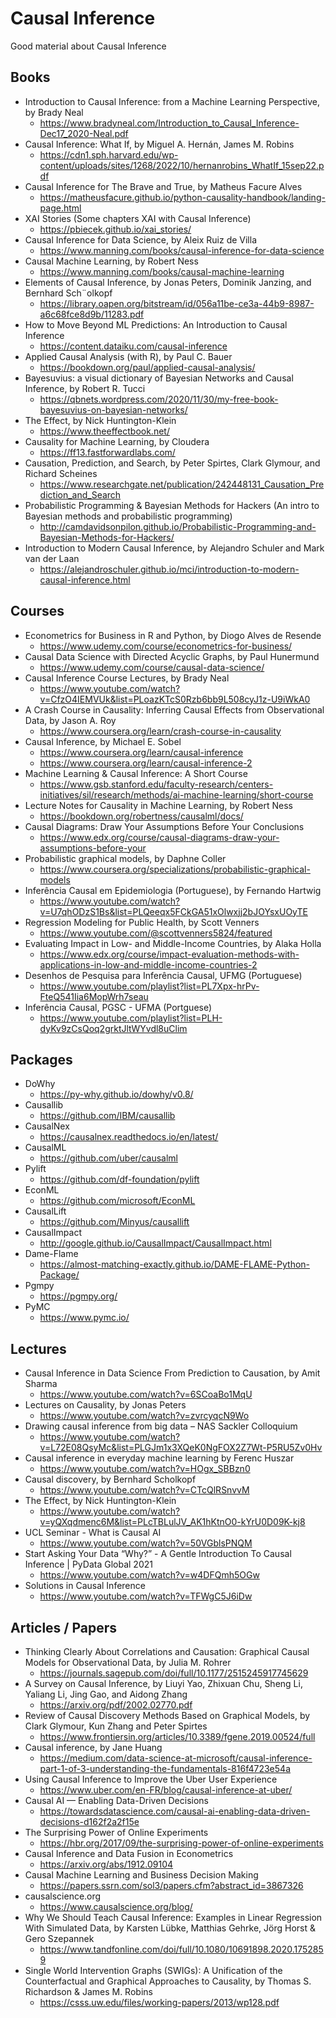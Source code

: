 # Causal Inference
Good material about Causal Inference

## Books
* Introduction to Causal Inference: from a Machine Learning Perspective, by Brady Neal
  * https://www.bradyneal.com/Introduction_to_Causal_Inference-Dec17_2020-Neal.pdf
* Causal Inference: What If, by Miguel A. Hernán, James M. Robins
  * https://cdn1.sph.harvard.edu/wp-content/uploads/sites/1268/2022/10/hernanrobins_WhatIf_15sep22.pdf
* Causal Inference for The Brave and True, by Matheus Facure Alves
  * https://matheusfacure.github.io/python-causality-handbook/landing-page.html
* XAI Stories (Some chapters XAI with Causal Inference)
  * https://pbiecek.github.io/xai_stories/
* Causal Inference for Data Science, by Aleix Ruiz de Villa
  * https://www.manning.com/books/causal-inference-for-data-science
* Causal Machine Learning, by Robert Ness
  * https://www.manning.com/books/causal-machine-learning
* Elements of Causal Inference, by Jonas Peters, Dominik Janzing, and Bernhard Sch¨olkopf
  * https://library.oapen.org/bitstream/id/056a11be-ce3a-44b9-8987-a6c68fce8d9b/11283.pdf
* How to Move Beyond ML Predictions: An Introduction to Causal Inference
  * https://content.dataiku.com/causal-inference
* Applied Causal Analysis (with R), by Paul C. Bauer
  * https://bookdown.org/paul/applied-causal-analysis/
* Bayesuvius: a visual dictionary of Bayesian Networks and Causal Inference, by Robert R. Tucci
  * https://qbnets.wordpress.com/2020/11/30/my-free-book-bayesuvius-on-bayesian-networks/
* The Effect, by Nick Huntington-Klein
  * https://www.theeffectbook.net/
* Causality for Machine Learning, by Cloudera
  * https://ff13.fastforwardlabs.com/
* Causation, Prediction, and Search, by Peter Spirtes, Clark Glymour, and Richard Scheines
  * https://www.researchgate.net/publication/242448131_Causation_Prediction_and_Search
* Probabilistic Programming & Bayesian Methods for Hackers (An intro to Bayesian methods and probabilistic programming)
  * http://camdavidsonpilon.github.io/Probabilistic-Programming-and-Bayesian-Methods-for-Hackers/
* Introduction to Modern Causal Inference, by Alejandro Schuler and Mark van der Laan
  * https://alejandroschuler.github.io/mci/introduction-to-modern-causal-inference.html 

## Courses
* Econometrics for Business in R and Python, by Diogo Alves de Resende
  * https://www.udemy.com/course/econometrics-for-business/
* Causal Data Science with Directed Acyclic Graphs, by Paul Hunermund
  * https://www.udemy.com/course/causal-data-science/
* Causal Inference Course Lectures, by Brady Neal
  * https://www.youtube.com/watch?v=CfzO4IEMVUk&list=PLoazKTcS0Rzb6bb9L508cyJ1z-U9iWkA0
* A Crash Course in Causality: Inferring Causal Effects from Observational Data, by Jason A. Roy
  * https://www.coursera.org/learn/crash-course-in-causality
* Causal Inference, by Michael E. Sobel
  * https://www.coursera.org/learn/causal-inference
  * https://www.coursera.org/learn/causal-inference-2
* Machine Learning & Causal Inference: A Short Course
  * https://www.gsb.stanford.edu/faculty-research/centers-initiatives/sil/research/methods/ai-machine-learning/short-course
* Lecture Notes for Causality in Machine Learning, by Robert Ness
  * https://bookdown.org/robertness/causalml/docs/
* Causal Diagrams: Draw Your Assumptions Before Your Conclusions
  * https://www.edx.org/course/causal-diagrams-draw-your-assumptions-before-your
* Probabilistic graphical models, by Daphne Coller
  * https://www.coursera.org/specializations/probabilistic-graphical-models
* Inferência Causal em Epidemiologia (Portuguese), by Fernando Hartwig
  * https://www.youtube.com/watch?v=U7qhODzS1Bs&list=PLQeeqx5FCkGA51xOlwxjj2bJOYsxUOyTE 
* Regression Modeling for Public Health, by Scott Venners
  * https://www.youtube.com/@scottvenners5824/featured
* Evaluating Impact in Low- and Middle-Income Countries, by Alaka Holla
  * https://www.edx.org/course/impact-evaluation-methods-with-applications-in-low-and-middle-income-countries-2
* Desenhos de Pesquisa para Inferência Causal, UFMG (Portuguese)
  * https://www.youtube.com/playlist?list=PL7Xpx-hrPv-FteQ541Iia6MopWrh7seau
* Inferência Causal, PGSC - UFMA (Portguese)
  * https://www.youtube.com/playlist?list=PLH-dyKv9zCsQoq2grktJltWYvdl8uClim  

## Packages
* DoWhy
  * https://py-why.github.io/dowhy/v0.8/
* Causallib
  * https://github.com/IBM/causallib
* CausalNex
  * https://causalnex.readthedocs.io/en/latest/
* CausalML
  * https://github.com/uber/causalml
* Pylift
  * https://github.com/df-foundation/pylift
* EconML
  * https://github.com/microsoft/EconML
* CausalLift
  * https://github.com/Minyus/causallift
* CausalImpact
  * http://google.github.io/CausalImpact/CausalImpact.html
* Dame-Flame
  * https://almost-matching-exactly.github.io/DAME-FLAME-Python-Package/
* Pgmpy
  * https://pgmpy.org/
* PyMC
  * https://www.pymc.io/

## Lectures
* Causal Inference in Data Science From Prediction to Causation, by Amit Sharma
  * https://www.youtube.com/watch?v=6SCoaBo1MqU
* Lectures on Causality, by Jonas Peters
  * https://www.youtube.com/watch?v=zvrcyqcN9Wo
* Drawing causal inference from big data – NAS Sackler Colloquium
  * https://www.youtube.com/watch?v=L72E08QsyMc&list=PLGJm1x3XQeK0NgFOX2Z7Wt-P5RU5Zv0Hv
* Causal inference in everyday machine learning by Ferenc Huszar
  * https://www.youtube.com/watch?v=HOgx_SBBzn0
* Causal discovery,  by Bernhard Scholkopf
  * https://www.youtube.com/watch?v=CTcQlRSnvvM
* The Effect, by Nick Huntington-Klein
  * https://www.youtube.com/watch?v=yQXqdmenc6M&list=PLcTBLulJV_AK1hKtnO0-kYrU0D09K-kj8
* UCL Seminar - What is Causal AI
  * https://www.youtube.com/watch?v=50VGblsPNQM
* Start Asking Your Data “Why?” - A Gentle Introduction To Causal Inference | PyData Global 2021
  * https://www.youtube.com/watch?v=w4DFQmh5OGw
* Solutions in Causal Inference
  * https://www.youtube.com/watch?v=TFWgC5J6iDw

## Articles / Papers
* Thinking Clearly About Correlations and Causation: Graphical Causal Models for Observational Data, by Julia M. Rohrer
  * https://journals.sagepub.com/doi/full/10.1177/2515245917745629
* A Survey on Causal Inference, by Liuyi Yao, Zhixuan Chu, Sheng Li, Yaliang Li, Jing Gao, and Aidong Zhang
  * https://arxiv.org/pdf/2002.02770.pdf
* Review of Causal Discovery Methods Based on Graphical Models, by Clark Glymour, Kun Zhang and Peter Spirtes
  * https://www.frontiersin.org/articles/10.3389/fgene.2019.00524/full 
* Causal inference, by Jane Huang
  * https://medium.com/data-science-at-microsoft/causal-inference-part-1-of-3-understanding-the-fundamentals-816f4723e54a
* Using Causal Inference to Improve the Uber User Experience
  * https://www.uber.com/en-FR/blog/causal-inference-at-uber/
* Causal AI — Enabling Data-Driven Decisions
  * https://towardsdatascience.com/causal-ai-enabling-data-driven-decisions-d162f2a2f15e
* The Surprising Power of Online Experiments
  * https://hbr.org/2017/09/the-surprising-power-of-online-experiments
* Causal Inference and Data Fusion in Econometrics
  * https://arxiv.org/abs/1912.09104
* Causal Machine Learning and Business Decision Making
  * https://papers.ssrn.com/sol3/papers.cfm?abstract_id=3867326
* causalscience.org
  * https://www.causalscience.org/blog/
* Why We Should Teach Causal Inference: Examples in Linear Regression With Simulated Data, by Karsten Lübke, Matthias Gehrke, Jörg Horst & Gero Szepannek
  * https://www.tandfonline.com/doi/full/10.1080/10691898.2020.1752859 
* Single World Intervention Graphs (SWIGs): A Unification of the Counterfactual and Graphical Approaches to Causality, by Thomas S. Richardson & James M. Robins
  * https://csss.uw.edu/files/working-papers/2013/wp128.pdf
